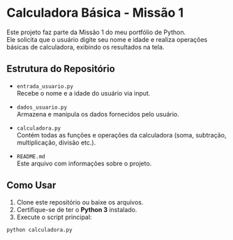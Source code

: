 # Calculadora Básica - Missão 1

Este projeto faz parte da Missão 1 do meu portfólio de Python.  
Ele solicita que o usuário digite seu nome e idade e realiza operações básicas de calculadora, exibindo os resultados na tela.

## Estrutura do Repositório

- `entrada_usuario.py`  
  Recebe o nome e a idade do usuário via input.

- `dados_usuario.py`  
  Armazena e manipula os dados fornecidos pelo usuário.

- `calculadora.py`  
  Contém todas as funções e operações da calculadora (soma, subtração, multiplicação, divisão etc.).

- `README.md`  
  Este arquivo com informações sobre o projeto.

## Como Usar

1. Clone este repositório ou baixe os arquivos.
2. Certifique-se de ter o **Python 3** instalado.
3. Execute o script principal:

```bash
python calculadora.py
